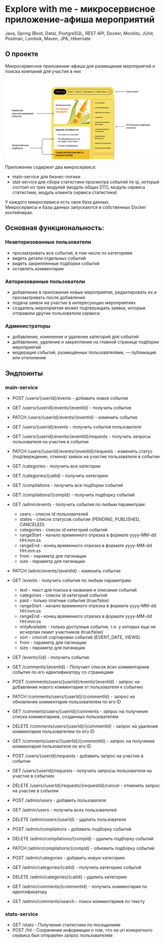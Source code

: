 # Explore with me - микросервисное приложение-афиша мероприятий

Java, Spring (Boot, Data), PostgreSQL, REST API, Docker, Mockito, JUnit, Postman, Lombok, Maven, JPA, Hibernate

## О проекте

Микросервисное приложение-афиша для размещения мероприятий и поиска компаний для участия в них

![Промо](промо.png)

Приложение содержит два микросервиса:

- main-service для бизнес-логики
- stat-service для сбора статистики просмотра событий по ip, который состоит из трех модулей (модуль общих DTO, модуль
  сервиса статистики, модуль клиента сервиса статистики)

У каждого микросервиса есть своя база данных.  
Микросервисы и базы данных запускаются в собственных Docker контейнерах. 

## Основная функциональность:

### Неавторизованные пользователи

- просматривать все события, в том числе по категориям
- видеть детали отдельных событий
- видеть закрепленные подборки событий
- оставлять комментарии

### Авторизованные пользователи

- добавление в приложение новые мероприятия, редактировать их и просматривать после добавления
- подача заявок на участие в интересующих мероприятиях
- создатель мероприятия может подтверждать заявки, которые отправили другие пользователи сервиса

### Администраторы

- добавление, изменение и удаление категорий для событий
- добавление, удаление и закрепление на главной странице подборки мероприятий
- модерация событий, размещённых пользователями, — публикация или отклонение

## Эндпоинты

### main-service

- POST /users/{userId}/events - добавить новое событие
- GET /users/{userId}/events/{eventId} - получить событие
- PATCH /users/{userId}/events/{eventId} - изменить событие
- GET /users/{userId}/events - получить события пользователя
- GET /users/{userId}/events/{eventId}/requests - получить запросы пользователя на участие в событии
- PATCH /users/{userId}/events/{eventId}/requests - изменить статус (подтверждение, отмена) заявок на участие
  пользователя в событии

- GET /categories - получить все категории
- GET /categories/{catId} - получить категорию

- GET /compilations - получить все подборки событий
- GET /compilations/{compId} - получить подборку событий

- GET /admin/events - получить события по любым параметрам:
    - users - список id пользователей
    - states - список статусов события (PENDING, PUBLISHED, CANCELED)
    - categories - список id категорий событий
    - rangeStart - начало временного отрезка в формате yyyy-MM-dd HH:mm:ss
    - rangeEnd - конец временного отрезка в формате yyyy-MM-dd HH:mm:ss
    - from - параметр для пагинации
    - size - параметр для пагинации
- PATCH /admin/events/{eventId} - изменить событие

- GET /events - получить события по любым параметрам:
    - text - текст для поиска в названии и описании событий
    - categories - список id категорий событий
    - paid - только платные события (true/false)
    - rangeStart - начало временного отрезка в формате yyyy-MM-dd HH:mm:ss
    - rangeEnd - конец временного отрезка в формате yyyy-MM-dd HH:mm:ss
    - onlyAvailable - только доступные события, т.е. у которых еще не исчерпан лимит участников (true/false)
    - sort - способ сортировки событий (EVENT_DATE, VIEWS)
    - from - параметр для пагинации
    - size - параметр для пагинации
- GET /events/{id} - получить событие

- GET /comments/{eventId} - Получает список всех комментариев события по его идентификатору со страницами
- POST /comments/users/{userId}/events/{eventId} - запрос на добавление нового комментария от пользователя к событию
- PATCH /comments/users/{userId}/{commentId} - запрос на обновление комментария пользователем по его ID
- GET /comments/users/{userId}/comments - запрос на получение списка комментариев, созданных пользователем
- DELETE /comments/users/{userId}/{commentId} - запрос на удаление комментария пользователем по его ID
- GET /comments/users//{userId}/{commentId} - запрос на получение комментария пользователя по его ID

- POST /users/{userId}/requests - добавить запрос на участие в событии
- GET /users/{userId}/requests - получить запросы пользователя на участие в событиях
- DELETE /users/{userId}/requests/{requestId}/cancel - отменить запрос на участие в событии

- POST /admin/users - добавить пользователя
- GET /admin/users - получить всех пользователей
- DELETE /admin/users/{userId} - удалить пользователя
- POST /admin/compilations - добавить подборку событий
- DELETE /admin/compilations/{compId} - удалить подборку событий
- PATCH /admin/compilations/{compId} - обновить подборку событий
- POST /admin/categories - добавить новую категорию
- GET /admin/categories/{catId} - получить категорию событий
- DELETE /admin/categories/{catId} - удалить категорию
- GET /admin/comments/{commentId} - получить комментария по идентификатору
- GET /admin/comments/search - поиск комментариев по тексту

### stats-service

- GET /stats - Получение статистики по посещениям
- POST /hit - Сохранение информации о том, что на uri конкретного сервиса был отправлен запрос пользователем
